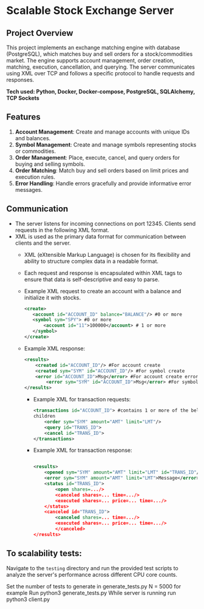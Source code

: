 # Scalable Stock Exchange Server

## Project Overview

This project implements an exchange matching engine with database (PostgreSQL), which matches buy and sell orders for a stock/commodities market. The engine supports account management, order creation, matching, execution, cancellation, and querying. The server communicates using XML over TCP and follows a specific protocol to handle requests and responses.

**Tech used: Python, Docker, Docker-compose, PostgreSQL, SQLAlchemy, TCP Sockets**

## Features

1. **Account Management**: Create and manage accounts with unique IDs and balances.
2. **Symbol Management**: Create and manage symbols representing stocks or commodities.
3. **Order Management**: Place, execute, cancel, and query orders for buying and selling symbols.
4. **Order Matching**: Match buy and sell orders based on limit prices and execution rules.
5. **Error Handling**: Handle errors gracefully and provide informative error messages.

## Communication 

* The server listens for incoming connections on port 12345. Clients send requests in the following XML format. 
* XML is used as the primary data format for communication between clients and the server.
    * XML (eXtensible Markup Language) is chosen for its flexibility and ability to structure complex data in a readable format.
    * Each request and response is encapsulated within XML tags to ensure that data is self-descriptive and easy to parse.
    * Example XML request to create an account with a balance and initialize it with stocks.
         ```xml
        <create>
            <account id="ACCOUNT_ID" balance="BALANCE"/> #0 or more
            <symbol sym="SPY"> #0 or more
                <account id="11">100000</account> # 1 or more
            </symbol>
        </create>
        ```
    * Example XML response: 
         ```xml
        <results>
             <created id="ACCOUNT_ID"/> #For account create
             <created sym="SYM" id="ACCOUNT_ID"/> #For symbol create
             <error id="ACCOUNT_ID">Msg</error> #For account create error
                 <error sym="SYM" id="ACCOUNT_ID">Msg</error> #For symbol create error
         </results>
        ```

      * Example XML for transaction requests:
        ```xml
        <transactions id="ACCOUNT_ID"> #contains 1 or more of the below
        children
            <order sym="SYM" amount="AMT" limit="LMT"/>
            <query id="TRANS_ID">
            <cancel id="TRANS_ID">
        </transactions>
        ```
        
      * Example XML for transaction response:
        ```xml

        <results>
            <opened sym="SYM" amount="AMT" limit="LMT" id="TRANS_ID"/>
            <error sym="SYM" amount="AMT" limit="LMT">Message</error> #Note there is 1 error for every order/query/cancel of the transactions tag if ID is invalid
            <status id="TRANS_ID">
                <open shares=.../>
                <canceled shares=... time=.../>
                <executed shares=... price=... time=.../>
            </status>
            <canceled id="TRANS_ID">
                <canceled shares=... time=.../>
                <executed shares=... price=... time=.../>
                </canceled>
        </results>
        ```

## To scalability tests: 

Navigate to the `testing` directory and run the provided test scripts to analyze the server's performance across different CPU core counts.

Set the number of tests to generate in generate_tests.py 
    N = 5000 for example
Run python3 generate_tests.py
While server is running run python3 client.py
